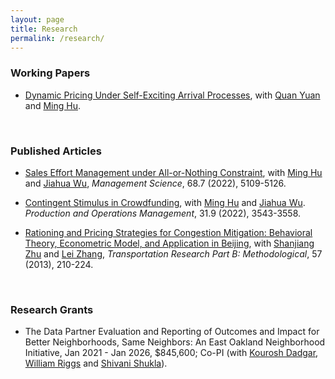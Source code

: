 ```yaml
---
layout: page
title: Research
permalink: /research/
---
```

### Working Papers
* [Dynamic Pricing Under Self-Exciting Arrival Processes](https://papers.ssrn.com/abstract_id=4889448), with [Quan Yuan](https://person.zju.edu.cn/en/quanyuan/858363.html) and  [Ming Hu](http://ming.hu/).

<br/>

### Published Articles

* [Sales Effort Management under All-or-Nothing Constraint](https://ssrn.com/abstract=3506499), with [Ming Hu](http://ming.hu/) and [Jiahua Wu](http://www.imperial.ac.uk/people/j.wu),  *Management Science*, 68.7 (2022), 5109-5126.

* [Contingent Stimulus in Crowdfunding](http://ssrn.com/abstract=2925962), with [Ming Hu](http://ming.hu/) and [Jiahua Wu](http://www.imperial.ac.uk/people/j.wu).  *Production and Operations Management*, 31.9 (2022), 3543-3558.


* [Rationing and Pricing Strategies for Congestion Mitigation: Behavioral Theory, Econometric Model, and Application in Beijing](http://dx.doi.org/10.1016/j.trb.2013.07.013),  with [Shanjiang Zhu](https://civil.gmu.edu/profiles/szhu3) and [Lei Zhang](https://mti.umd.edu/lei-zhang), *Transportation Research Part B: Methodological*, 57 (2013), 210-224.


<br/>

### Research Grants
* The Data Partner Evaluation and Reporting of Outcomes and Impact for Better Neighborhoods, Same Neighbors: An East Oakland Neighborhood Initiative, Jan 2021 - Jan 2026, $845,600; Co-PI (with [Kourosh Dadgar](https://www.usfca.edu/management/faculty/kourosh-dadgar), [William Riggs](https://www.usfca.edu/faculty/william-riggs) and [Shivani Shukla](https://www.usfca.edu/management/faculty/shivani-shukla)).
